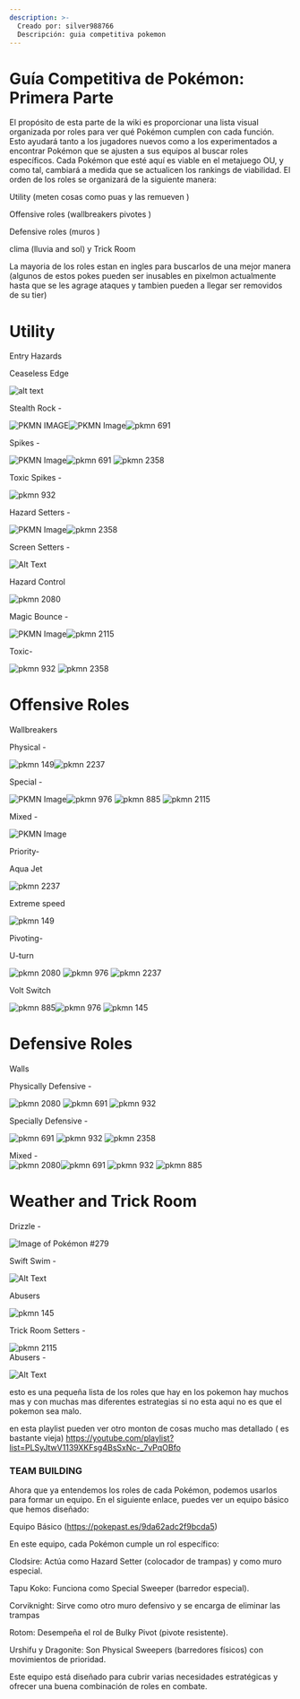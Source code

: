 ```yaml
---
description: >-
  Creado por: silver988766
  Descripción: guia competitiva pokemon
---
```


# Guía Competitiva de Pokémon: Primera Parte

El propósito de esta parte  de la wiki  es proporcionar una lista visual organizada por roles para ver qué Pokémon cumplen con cada función. Esto ayudará tanto a los jugadores nuevos como a los experimentados a encontrar Pokémon que se ajusten a sus equipos al buscar roles específicos. Cada Pokémon que esté aquí es viable en el metajuego OU, y como tal, cambiará a medida que se actualicen los rankings de viabilidad. El orden de los roles se organizará de la siguiente manera:

 Utility (meten cosas como puas y las remueven )

Offensive roles (wallbreakers pivotes )

Defensive roles (muros )

 clima (lluvia and sol) y Trick Room


La mayoria de los roles estan en ingles para buscarlos de una mejor manera (algunos de estos pokes pueden ser inusables en pixelmon actualmente hasta que se les agrage ataques y tambien pueden a llegar ser removidos de su tier)


# Utility

Entry Hazards

Ceaseless Edge


![alt text ](../../images/usuarios/silver988766/2271.gif)






 
Stealth Rock - 

![PKMN IMAGE](../../images/usuarios/silver988766/36.gif)![PKMN Image](../../images/usuarios/silver988766/100835.gif)![pkmn 691](../../images/usuarios/silver988766/691.gif) 


Spikes - 

![PKMN Image](100835.gif)![pkmn 691](691.gif)  ![pkmn 2358](2358.gif)

Toxic Spikes -

 ![pkmn 932](932.gif) 






Hazard Setters -

![PKMN Image](100835.gif)![pkmn 2358](2358.gif)



Screen Setters -
 
![Alt Text](2118.gif) 

Hazard Control


![pkmn 2080](2080.gif)

Magic Bounce - 

![PKMN Image](100835.gif)![pkmn 2115](2115.gif)



Toxic- 

![pkmn 932](932.gif) ![pkmn 2358](2358.gif)

# Offensive Roles

Wallbreakers

Physical - 

![pkmn 149](149.gif)![pkmn 2237](2237.gif) 

Special - 

![PKMN Image](100835.gif)![pkmn 976](976.gif) ![pkmn 885](885.gif) ![pkmn 2115](2115.gif)

Mixed - 

![PKMN Image](100835.gif)





 Priority-

Aqua Jet 

 ![pkmn 2237](2237.gif)


Extreme speed 

![pkmn 149](149.gif)

 Pivoting-


U-turn 

 ![pkmn 2080](2080.gif) ![pkmn 976](976.gif) ![pkmn 2237](2237.gif)

Volt Switch 

![pkmn 885](885.gif)![pkmn 976](976.gif) ![pkmn 145](145.gif)

# Defensive Roles

Walls

Physically Defensive - 

 ![pkmn 2080](2080.gif) ![pkmn 691](691.gif)  ![pkmn 932](932.gif) 

Specially Defensive -

 ![pkmn 691](691.gif)  ![pkmn 932](932.gif) ![pkmn 2358](2358.gif)

Mixed -  
![pkmn 2080](2080.gif)![pkmn 691](691.gif)  ![pkmn 932](932.gif)  ![pkmn 885](885.gif)



# Weather and Trick Room

Drizzle - 

![Image of Pokémon #279](279.gif)

Swift Swim -

 ![Alt Text](100260.gif) 

Abusers 

![pkmn 145](145.gif)


Trick Room
Setters - 

![pkmn 2115](2115.gif)  
Abusers -


 ![Alt Text](2262.gif)



 esto es una pequeña lista de los roles que hay en los pokemon hay  muchos mas y con muchas mas diferentes estrategias si no esta aqui no es que el pokemon sea malo.

 en esta playlist pueden ver otro monton de cosas mucho mas detallado ( es bastante vieja)
 https://youtube.com/playlist?list=PLSyJtwV1139XKFsg4BsSxNc-_7vPqOBfo 



### TEAM BUILDING
 
Ahora que ya entendemos los roles de cada Pokémon, podemos usarlos para formar un equipo. En el siguiente enlace, puedes ver un equipo básico que hemos diseñado:

Equipo Básico (https://pokepast.es/9da62adc2f9bcda5)

En este equipo, cada Pokémon cumple un rol específico:

Clodsire: Actúa como Hazard Setter (colocador de trampas) y como muro especial.

Tapu Koko: Funciona como Special Sweeper (barredor especial).

Corviknight: Sirve como otro muro defensivo y se encarga de eliminar las trampas 

Rotom: Desempeña el rol de Bulky Pivot (pivote resistente).

Urshifu y Dragonite: Son Physical Sweepers (barredores físicos) con movimientos de prioridad.

Este equipo está diseñado para cubrir varias necesidades estratégicas y ofrecer una buena combinación de roles en combate.
